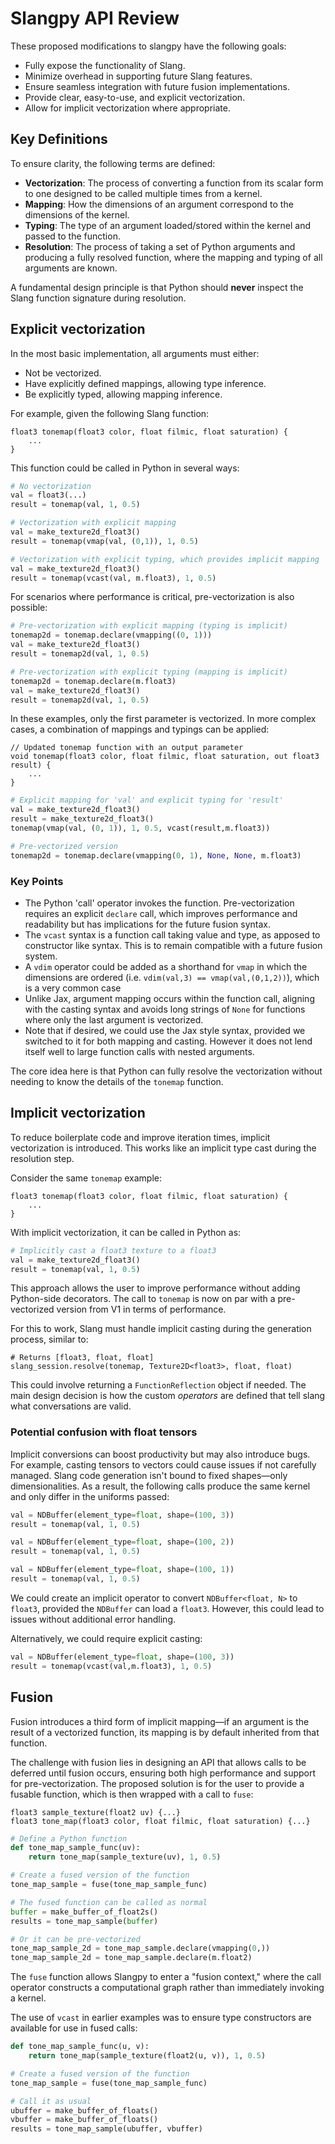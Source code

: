 # Slangpy API Review

These proposed modifications to slangpy have the following goals:
- Fully expose the functionality of Slang.
- Minimize overhead in supporting future Slang features.
- Ensure seamless integration with future fusion implementations.
- Provide clear, easy-to-use, and explicit vectorization.
- Allow for implicit vectorization where appropriate.

## Key Definitions
To ensure clarity, the following terms are defined:
- **Vectorization**: The process of converting a function from its scalar form to one designed to be called multiple times from a kernel.
- **Mapping**: How the dimensions of an argument correspond to the dimensions of the kernel.
- **Typing**: The type of an argument loaded/stored within the kernel and passed to the function.
- **Resolution**: The process of taking a set of Python arguments and producing a fully resolved function, where the mapping and typing of all arguments are known.

A fundamental design principle is that Python should **never** inspect the Slang function signature during resolution.

## Explicit vectorization

In the most basic implementation, all arguments must either:
- Not be vectorized.
- Have explicitly defined mappings, allowing type inference.
- Be explicitly typed, allowing mapping inference.

For example, given the following Slang function:

```slang
float3 tonemap(float3 color, float filmic, float saturation) {
    ...
}
```

This function could be called in Python in several ways:

```python
# No vectorization
val = float3(...)
result = tonemap(val, 1, 0.5)

# Vectorization with explicit mapping
val = make_texture2d_float3()
result = tonemap(vmap(val, (0,1)), 1, 0.5)

# Vectorization with explicit typing, which provides implicit mapping
val = make_texture2d_float3()
result = tonemap(vcast(val, m.float3), 1, 0.5)

```

For scenarios where performance is critical, pre-vectorization is also possible:

```python
# Pre-vectorization with explicit mapping (typing is implicit)
tonemap2d = tonemap.declare(vmapping((0, 1)))
val = make_texture2d_float3()
result = tonemap2d(val, 1, 0.5)

# Pre-vectorization with explicit typing (mapping is implicit)
tonemap2d = tonemap.declare(m.float3)
val = make_texture2d_float3()
result = tonemap2d(val, 1, 0.5)
```

In these examples, only the first parameter is vectorized. In more complex cases, a combination of mappings and typings can be applied:

```slang
// Updated tonemap function with an output parameter
void tonemap(float3 color, float filmic, float saturation, out float3 result) {
    ...
}
```

```python
# Explicit mapping for 'val' and explicit typing for 'result'
val = make_texture2d_float3()
result = make_texture2d_float3()
tonemap(vmap(val, (0, 1)), 1, 0.5, vcast(result,m.float3))

# Pre-vectorized version
tonemap2d = tonemap.declare(vmapping(0, 1), None, None, m.float3)
```

### Key Points
- The Python 'call' operator invokes the function. Pre-vectorization requires an explicit `declare` call, which improves performance and readability but has implications for the future fusion syntax.
- The `vcast` syntax is a function call taking value and type, as apposed to constructor like syntax. This is to remain compatible with a future fusion system.
- A `vdim` operator could be added as a shorthand for `vmap` in which the dimensions are ordered (i.e. `vdim(val,3) == vmap(val,(0,1,2))`), which is a very common case
- Unlike Jax, argument mapping occurs within the function call, aligning with the casting syntax and avoids long strings of `None` for functions where only the last argument is vectorized.
- Note that if desired, we could use the Jax style syntax, provided we switched to it for both mapping and casting. However it does not lend itself well to large function calls with nested arguments.

The core idea here is that Python can fully resolve the vectorization without needing to know the details of the `tonemap` function.

## Implicit vectorization

To reduce boilerplate code and improve iteration times, implicit vectorization is introduced. This works like an implicit type cast during the resolution step.

Consider the same `tonemap` example:

```slang
float3 tonemap(float3 color, float filmic, float saturation) {
    ...
}
```

With implicit vectorization, it can be called in Python as:

```python
# Implicitly cast a float3 texture to a float3
val = make_texture2d_float3()
result = tonemap(val, 1, 0.5)
```

This approach allows the user to improve performance without adding Python-side decorators. The call to `tonemap` is now on par with a pre-vectorized version from V1 in terms of performance.

For this to work, Slang must handle implicit casting during the generation process, similar to:

```pseudocode
# Returns [float3, float, float]
slang_session.resolve(tonemap, Texture2D<float3>, float, float)
```

This could involve returning a `FunctionReflection` object if needed. The main design decision is how the custom *operators* are defined that tell slang what conversations are valid.


### Potential confusion with float tensors

Implicit conversions can boost productivity but may also introduce bugs. For example, casting tensors to vectors could cause issues if not carefully managed. Slang code generation isn't bound to fixed shapes—only dimensionalities. As a result, the following calls produce the same kernel and only differ in the uniforms passed:

```python
val = NDBuffer(element_type=float, shape=(100, 3))
result = tonemap(val, 1, 0.5)

val = NDBuffer(element_type=float, shape=(100, 2))
result = tonemap(val, 1, 0.5)

val = NDBuffer(element_type=float, shape=(100, 1))
result = tonemap(val, 1, 0.5)
```

We could create an implicit operator to convert `NDBuffer<float, N>` to `float3`, provided the `NDBuffer` can load a `float3`. However, this could lead to issues without additional error handling.

Alternatively, we could require explicit casting:

```python
val = NDBuffer(element_type=float, shape=(100, 3))
result = tonemap(vcast(val,m.float3), 1, 0.5)
```

## Fusion

Fusion introduces a third form of implicit mapping—if an argument is the result of a vectorized function, its mapping is by default inherited from that function.

The challenge with fusion lies in designing an API that allows calls to be deferred until fusion occurs, ensuring both high performance and support for pre-vectorization. The proposed solution is for the user to provide a fusable function, which is then wrapped with a call to `fuse`:

```slang
float3 sample_texture(float2 uv) {...}
float3 tone_map(float3 color, float filmic, float saturation) {...}
```

```python
# Define a Python function
def tone_map_sample_func(uv):
    return tone_map(sample_texture(uv), 1, 0.5)

# Create a fused version of the function
tone_map_sample = fuse(tone_map_sample_func)

# The fused function can be called as normal
buffer = make_buffer_of_float2s()
results = tone_map_sample(buffer)

# Or it can be pre-vectorized
tone_map_sample_2d = tone_map_sample.declare(vmapping(0,))
tone_map_sample_2d = tone_map_sample.declare(m.float2)
```

The `fuse` function allows Slangpy to enter a "fusion context," where the call operator constructs a computational graph rather than immediately invoking a kernel.

The use of `vcast` in earlier examples was to ensure type constructors are available for use in fused calls:

```python
def tone_map_sample_func(u, v):
    return tone_map(sample_texture(float2(u, v)), 1, 0.5)

# Create a fused version of the function
tone_map_sample = fuse(tone_map_sample_func)

# Call it as usual
ubuffer = make_buffer_of_floats()
vbuffer = make_buffer_of_floats()
results = tone_map_sample(ubuffer, vbuffer)
```

